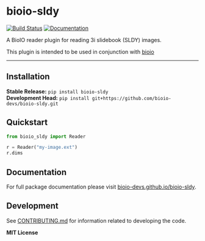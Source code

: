 # bioio-sldy

[![Build Status](https://github.com/bioio-devs/bioio-sldy/workflows/CI/badge.svg)](https://github.com/bioio-devs/bioio-sldy/actions)
[![Documentation](https://github.com/bioio-devs/bioio-sldy/workflows/Documentation/badge.svg)](https://bioio-devs.github.io/bioio-sldy)

A BioIO reader plugin for reading 3i slidebook (SLDY) images.

This plugin is intended to be used in conjunction with [bioio](https://github.com/bioio-devs/bioio)

---

## Installation

**Stable Release:** `pip install bioio-sldy`<br>
**Development Head:** `pip install git+https://github.com/bioio-devs/bioio-sldy.git`

## Quickstart

```python
from bioio_sldy import Reader 

r = Reader("my-image.ext")
r.dims
```

## Documentation

For full package documentation please visit [bioio-devs.github.io/bioio-sldy](https://bioio-devs.github.io/bioio-sldy).

## Development

See [CONTRIBUTING.md](CONTRIBUTING.md) for information related to developing the code.

**MIT License**
